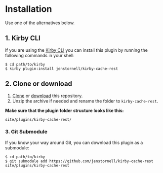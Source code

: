 # Installation

Use one of the alternatives below.

## 1. Kirby CLI

If you are using the [Kirby CLI](https://github.com/getkirby/cli) you can install this plugin by running the following commands in your shell:

```text
$ cd path/to/kirby
$ kirby plugin:install jenstornell/kirby-cache-rest
```

## 2. Clone or download

1. [Clone](https://github.com/jenstornell/kirby-cache-rest.git) or [download](https://github.com/jenstornell/kirby-cache-rest/archive/master.zip)  this repository.
2. Unzip the archive if needed and rename the folder to `kirby-cache-rest`.

**Make sure that the plugin folder structure looks like this:**

```text
site/plugins/kirby-cache-rest/
```

### 3. Git Submodule

If you know your way around Git, you can download this plugin as a submodule:

```text
$ cd path/to/kirby
$ git submodule add https://github.com/jenstornell/kirby-cache-rest site/plugins/kirby-cache-rest
```